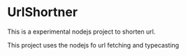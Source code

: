 UrlShortner
===========

This is a experimental  nodejs project to shorten url.

This project uses the nodejs fo url fetching and typecasting

